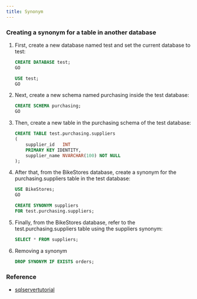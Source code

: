 ```yaml
---
title: Synonym
---
```



### Creating a synonym for a table in another database

1. First, create a new database named test and set the current database to test:

    ```sql
    CREATE DATABASE test;
    GO

    USE test;
    GO
    ```


2. Next, create a new schema named purchasing inside the test database:

    ```sql
    CREATE SCHEMA purchasing;
    GO
    ```


3. Then, create a new table in the purchasing schema of the test database:

    ```sql
    CREATE TABLE test.purchasing.suppliers
    (
        supplier_id   INT
        PRIMARY KEY IDENTITY, 
        supplier_name NVARCHAR(100) NOT NULL
    );
    ```

4. After that, from the BikeStores database, create a synonym for the purchasing.suppliers table in the test database:

    ```sql
    USE BikeStores;
    GO

    CREATE SYNONYM suppliers 
    FOR test.purchasing.suppliers;

    ```

5. Finally, from the BikeStores database, refer to the test.purchasing.suppliers table using the suppliers synonym:

    ```sql
    SELECT * FROM suppliers;
    ```

6. Removing a synonym

    ```sql
    DROP SYNONYM IF EXISTS orders;
    ```

### Reference

- [sqlservertutorial](https://www.sqlservertutorial.net/sql-server-basics/sql-server-synonym/)